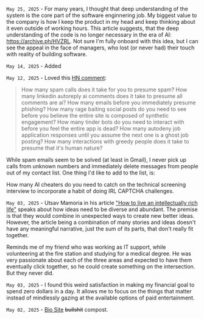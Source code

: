 `May 25, 2025` - For many years, I thought that deep understanding of the system is the core part of the software enginnering job. My biggest value to the company is how I keep the product in my head and keep thinking about it even outside of working hours. This article suggests, that the deep understanding of the code is no longer necessary in the era of AI: <https://archive.ph/HVZRL>. Not sure I'm fully onboard with this idea, but I can see the appeal in the face of managers, who lost (or never had) their touch with reality of building software.

`May 14, 2025` - Added [](/12_articles/72-calendly.rst)

`May 12, 2025` - Loved this [HN comment](https://news.ycombinator.com/item?id=43967858):

> How many spam calls does it take for you to presume spam?
> How many linkedin autoreply ai comments does it take to presume all comments are ai?
> How many emails before you immediately presume phishing?
> How many rage baiting social posts do you need to see before you believe the entire site is composed of synthetic engagement?
> How many tinder bots do you need to interact with before you feel the entire app is dead?
> How many autodeny job application responses until you assume the next one is a ghost job posting?
> How many interactions with greedy people does it take to presume that it's human nature?

While spam emails seem to be solved (at least in Gmail), I never pick up calls from unknown numbers and immediately delete messages from people out of my contact list.
One thing I'd like to add to the list, is:

How many AI cheaters do you need to catch on the technical screening interview to incorporate a habit of doing IRL CAPTCHA challenges.

`May 03, 2025` - Utsav Mamoria in his article ["How to live an intellectually rich life"](https://utsavmamoria.substack.com/p/how-to-live-an-intellectually-rich) speaks about how ideas need to be diverse and abundant. The premise is that they would combine in unexpected ways to create new better ideas. However, the article being a combination of many stories and ideas doesn't have any meaningful narrative, just the sum of its parts, that don't really fit together.

Reminds me of my friend who was working as IT support, while volunteering at the fire station and studying for a medical degree. He was very passionate about each of the three areas and expected to have them eventually click together, so he could create something on the intersection. But they never did.

`May 03, 2025` - I found this weird satisfaction in making my financial goal to spend zero dollars in a day. It allows me to focus on the things that matter instead of mindlessly gazing at the available options of paid entertainment.

`May 02, 2025` - [Bio Site](https://bio.site/peterdemin) <strike>bullshit</strike> compost.

